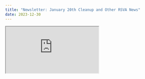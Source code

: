 ```yaml
---
title: "Newsletter: January 20th Cleanup and Other RSVA News"
date: 2023-12-30
---
```



<iframe src="https://mailchi.mp/d516f5833257/january-20-cleanup-and-other-rsva-news?e=c3ae490238"/>
